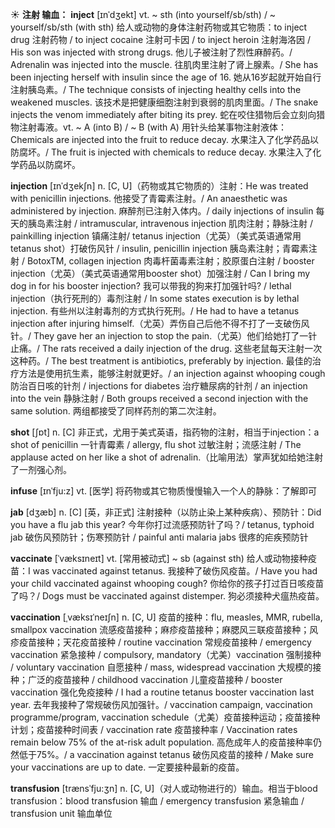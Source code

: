 ☀ <span class="category">**注射 输血：**</span>
<span class="vocabulary">**inject**</span> [ɪnˈdʒekt]
<span class="definition">vt. ~ sth (into yourself/sb/sth) / ~ yourself/sb/sth (with sth) 给人或动物的身体注射药物或其它物质：</span>to inject drug 注射药物 / to inject cocaine 注射可卡因 / to inject heroin 注射海洛因 / His son was injected with strong drugs. 他儿子被注射了烈性麻醉药。/ Adrenalin was injected into the muscle. 往肌肉里注射了肾上腺素。/ She has been injecting herself with insulin since the age of 16. 她从16岁起就开始自行注射胰岛素。/ The technique consists of injecting healthy cells into the weakened muscles. 该技术是把健康细胞注射到衰弱的肌肉里面。/ The snake injects the venom immediately after biting its prey. 蛇在咬住猎物后会立刻向猎物注射毒液。<span class="definition">vt. ~ A (into B) / ~ B (with A) 用针头给某事物注射液体：</span>Chemicals are injected into the fruit to reduce decay. 水果注入了化学药品以防腐坏。/ The fruit is injected with chemicals to reduce decay. 水果注入了化学药品以防腐坏。
           
<span class="vocabulary">**injection**</span> [ɪnˈdʒekʃn]
<span class="definition">n. [C, U]（药物或其它物质的）注射：</span>He was treated with penicillin injections. 他接受了青霉素注射。/ An anaesthetic was administered by injection. 麻醉剂已注射入体内。/ daily injections of insulin 每天的胰岛素注射 / intramuscular, intravenous injection 肌肉注射；静脉注射 / painkilling injection 镇痛注射/ tetanus injection（尤英）（美式英语通常用tetanus shot）打破伤风针 / insulin, penicillin injection 胰岛素注射；青霉素注射 / BotoxTM, collagen injection 肉毒杆菌毒素注射；胶原蛋白注射 / booster injection（尤英）（美式英语通常用booster shot）加强注射 / Can I bring my dog in for his booster injection? 我可以带我的狗来打加强针吗? / lethal injection（执行死刑的）毒剂注射 / In some states execution is by lethal injection. 有些州以注射毒剂的方式执行死刑。/ He had to have a tetanus injection after injuring himself.（尤英）弄伤自己后他不得不打了一支破伤风针。/ They gave her an injection to stop the pain.（尤英）他们给她打了一针止痛。/ The rats received a daily injection of the drug. 这些老鼠每天注射一次这种药。/ The best treatment is antibiotics, preferably by injection. 最佳的治疗方法是使用抗生素，能够注射就更好。/ an injection against whooping cough 防治百日咳的针剂 / injections for diabetes 治疗糖尿病的针剂 / an injection into the vein 静脉注射 / Both groups received a second injection with the same solution. 两组都接受了同样药剂的第二次注射。

<span class="vocabulary">**shot**</span> [ʃɒt] 
<span class="definition">n. [C] 非正式，尤用于美式英语，指药物的注射，相当于injection：</span>a shot of penicillin 一针青霉素 / allergy, flu shot 过敏注射；流感注射 / The applause acted on her like a shot of adrenalin.（比喻用法）掌声犹如给她注射了一剂强心剂。
           
<span class="vocabulary">**infuse**</span> [ɪnˈfju:z]
<span class="definition">vt. [医学] 将药物或其它物质慢慢输入一个人的静脉：</span>了解即可           

<span class="vocabulary">**jab**</span> [dʒæb]
<span class="definition">n. [C] [英，非正式] 注射接种（以防止染上某种疾病）、预防针：</span>Did you have a flu jab this year? 今年你打过流感预防针了吗？/ tetanus, typhoid jab 破伤风预防针；伤寒预防针 / painful anti malaria jabs 很疼的疟疾预防针           

<span class="vocabulary">**vaccinate**</span> [ˈvæksɪneɪt]
<span class="definition">vt. [常用被动式] ~ sb (against sth) 给人或动物接种疫苗：</span>I was vaccinated against tetanus. 我接种了破伤风疫苗。/ Have you had your child vaccinated against whooping cough? 你给你的孩子打过百日咳疫苗了吗？/ Dogs must be vaccinated against distemper. 狗必须接种犬瘟热疫苗。
           
<span class="vocabulary">**vaccination**</span> [ˌvæksɪˈneɪʃn]
<span class="definition">n. [C, U] 疫苗的接种：</span>flu, measles, MMR, rubella, smallpox vaccination 流感疫苗接种；麻疹疫苗接种；麻腮风三联疫苗接种；风疹疫苗接种；天花疫苗接种 / routine vaccination 常规疫苗接种 / emergency vaccination 紧急接种 / compulsory, mandatory（尤美）vaccination 强制接种 / voluntary vaccination 自愿接种 / mass, widespread vaccination 大规模的接种；广泛的疫苗接种 / childhood vaccination 儿童疫苗接种 / booster vaccination 强化免疫接种 / I had a routine tetanus booster vaccination last year. 去年我接种了常规破伤风加强针。/ vaccination campaign, vaccination programme/program, vaccination schedule（尤美）疫苗接种运动；疫苗接种计划；疫苗接种时间表 / vaccination rate 疫苗接种率 / Vaccination rates remain below 75% of the at-risk adult population. 高危成年人的疫苗接种率仍然低于75%。/ a vaccination against tetanus 破伤风疫苗的接种 / Make sure your vaccinations are up to date. 一定要接种最新的疫苗。
           
<span class="vocabulary">**transfusion**</span> [trænsˈfju:ʒn]
<span class="definition">n. [C, U]（对人或动物进行的）输血。相当于blood transfusion：</span>blood transfusion 输血 / emergency transfusion 紧急输血 / transfusion unit 输血单位

